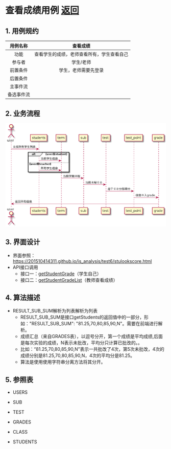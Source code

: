 ﻿# 查看成绩用例 [返回](https://github.com/201510414311/is_analysis/blob/master/test6/README.md)
## 1. 用例规约
|用例名称|查看成绩|
|:-:|:-:|
|功能|查看学生的成绩，老师查看所有，学生查看自己|
|参与者|学生/老师|
|前置条件|学生，老师需要先登录|
|后置条件||
|主事件流||
|备选事件流||
## 2. 业务流程 
![](./shixutu/lookscore.png)
## 3. 界面设计

 - 界面参照：https://201510414311.github.io/is_analysis/test6/stulookscore.html
 - API接口调用
    - 接口一：[getStudentGrade][1]（学生自己）
    - 接口二：[getStudentGradeList][2]（教师查看成绩）
## 4. 算法描述
- RESULT_SUB_SUM解析为列表解析为列表
    - RESULT_SUB_SUM是接口getStudents的返回值中的一部分，形如："RESULT_SUB_SUM": "81.25,70,80,85,90,N"。需要在前端进行解析。
    - 成绩汇总（来自GRADES表），以逗号分开，第一个成绩是平均成绩,后面是每次实验的成绩，N表示未批改，平均分只计算已批改的。。
    - 比如：“81.25,70,80,85,90,N”表示一共批改了4次，第5次未批改，4次的成绩分别是81.25,70,80,85,90,N，4次的平均分是81.25。
    - 算法是使用使用字符串分离方法将其分开。

## 5. 参照表
- USERS
- SUB
- TEST
- GRADES
- CLASS
- STUDENTS


  [1]: https://github.com/201510414311/is_analysis/blob/master/test6/getStudentList.md
  [2]: https://github.com/201510414311/is_analysis/blob/master/test6/getStudentGradeList.md
